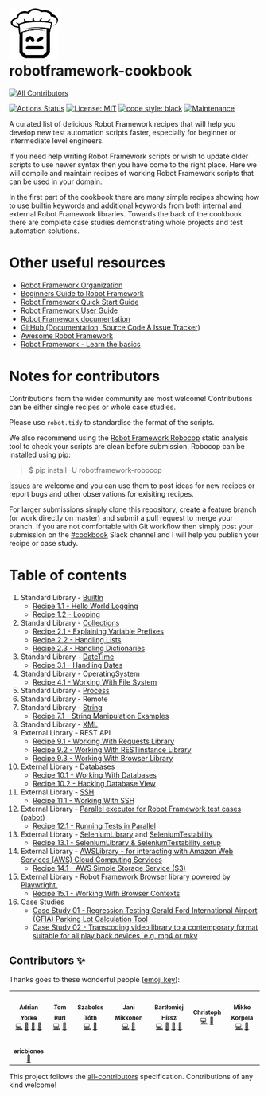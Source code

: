 # <img src="/img/logo_b+w_transparent.png" width="100"/><br>robotframework-cookbook

<!-- ALL-CONTRIBUTORS-BADGE:START - Do not remove or modify this section -->
[![All Contributors](https://img.shields.io/badge/all_contributors-8-orange.svg?style=flat-square)](#contributors-)
<!-- ALL-CONTRIBUTORS-BADGE:END -->
[![Actions Status](https://github.com/adrianyorke/robotframework-cookbook/workflows/Continuous%20integration/badge.svg)](https://github.com/adrianyorke/robotframework-cookbook/actions)
[![License: MIT](https://img.shields.io/badge/License-MIT-yellow.svg)](https://opensource.org/licenses/MIT)
[![code style: black](https://img.shields.io/badge/code%20style-black-000000.svg)](https://github.com/psf/black)
[![Maintenance](https://img.shields.io/badge/Maintained%3F-yes-green.svg)](https://github.com/adrianyorke)


A curated list of delicious Robot Framework recipes that will help you develop new test automation scripts faster, especially for beginner or intermediate level engineers.

If you need help writing Robot Framework scripts or wish to update older scripts to use newer syntax then you have come to the right place.  Here we will compile and maintain recipes of working Robot Framework scripts that can be used in your domain.

In the first part of the cookbook there are many simple recipes showing how to use builtin keywords and additional keywords from both internal and external Robot Framework libraries.  Towards the back of the cookbook there are complete case studies demonstrating whole projects and test automation solutions.

# Other useful resources
* [Robot Framework Organization](https://robotframework.org/)
* [Beginners Guide to Robot Framework](https://github.com/robotframework/BeginnersGuide)
* [Robot Framework Quick Start Guide](https://github.com/robotframework/QuickStartGuide/blob/master/QuickStart.rst)
* [Robot Framework User Guide](https://robotframework.org/robotframework/latest/RobotFrameworkUserGuide.html)
* [Robot Framework documentation](https://robotframework.org/robotframework/)
* [GitHub (Documentation, Source Code & Issue Tracker)](https://github.com/robotframework/robotframework)
* [Awesome Robot Framework](https://github.com/fkromer/awesome-robotframework)
* [Robot Framework - Learn the basics](https://dev.szabolcstoth.eu/robotframework-basics/)

# Notes for contributors
Contributions from the wider community are most welcome!  Contributions can be either single recipes or whole case studies.

Please use `robot.tidy` to standardise the format of the scripts.

We also recommend using the [Robot Framework Robocop](https://github.com/MarketSquare/robotframework-robocop) static analysis tool to check your scripts are clean before submission.
Robocop can be installed using pip:
> $ pip install -U robotframework-robocop

[Issues](https://github.com/adrianyorke/robotframework-cookbook/issues) are welcome and you can use them to post ideas for new recipes or report bugs and other observations for exisiting recipes.

For larger submissions simply clone this repository, create a feature branch (or work directly on master) and submit a pull request to merge your branch.  If you are not comfortable with Git workflow then simply post your submission on the [#cookbook](https://app.slack.com/client/T07PJQ9S7/CU5RQ87K3) Slack channel and I will help you publish your recipe or case study.

# Table of contents
1. Standard Library - [BuiltIn](https://robotframework.org/robotframework/latest/libraries/BuiltIn.html)<br>
   * [Recipe 1.1 - Hello World Logging](src/section_01/recipe011_hello_world_logging.robot)<br>
   * [Recipe 1.2 - Looping](src/section_01/recipe012_looping.robot)<br>
1. Standard Library - [Collections](https://robotframework.org/robotframework/latest/libraries/Collections.html)
   * [Recipe 2.1 - Explaining Variable Prefixes](src/section_02/recipe021_explaining_variable_prefixes.robot)<br>
   * [Recipe 2.2 - Handling Lists](src/section_02/recipe022_handling_lists.robot)<br>
   * [Recipe 2.3 - Handling Dictionaries](src/section_02/recipe023_handling_dictionaries.robot)<br>
1. Standard Library - [DateTime](https://robotframework.org/robotframework/latest/libraries/DateTime.html)
   * [Recipe 3.1 - Handling Dates](src/section_03/recipe031_handling_dates.robot)<br>
1. Standard Library - OperatingSystem
   * [Recipe 4.1 - Working With File System](src/section_04/recipe041_working_with_file_system.robot)<br>
1. Standard Library - [Process](https://robotframework.org/robotframework/latest/libraries/Process.html)
1. Standard Library - Remote
1. Standard Library - [String](https://robotframework.org/robotframework/latest/libraries/String.html)
   * [Recipe 7.1 - String Manipulation Examples](src/section_07/recipe071_string_manipulation_examples.robot)<br>
1. Standard Library - [XML](https://robotframework.org/robotframework/latest/libraries/XML.html)
1. External Library - REST API
   * [Recipe 9.1 - Working With Requests Library](src/section_09/recipe091_working_with_requests_library.robot)<br>
   * [Recipe 9.2 - Working With RESTinstance Library](src/section_09/recipe092_working_with_rest_library.robot)<br>
   * [Recipe 9.3 - Working With Browser Library](src/section_09/recipe093_working_with_browser_library.robot)
1. External Library - Databases
   * [Recipe 10.1 - Working With Databases](src/section_10/recipe101_working_with_databases.robot)<br>
   * [Recipe 10.2 - Hacking Database View](src/section_10/recipe102_hacking_database_view.robot)<br>
1. External Library - [SSH](https://github.com/robotframework/SSHLibrary)
   * [Recipe 11.1 - Working With SSH](src/section_11/recipe111_working_with_ssh_library.robot)<br>
1. External Library - [Parallel executor for Robot Framework test cases (pabot)](https://github.com/mkorpela/pabot)<br>
   * [Recipe 12.1 - Running Tests in Parallel](src/section_12/recipe121_running_tests_in_parallel.robot)<br>
1. External Library - [SeleniumLibrary](https://github.com/robotframework/seleniumlibrary) and [SeleniumTestability](https://github.com/rasjani/robotframework-seleniumtestability)
   * [Recipe 13.1 - SeleniumLibrary & SeleniumTestability setup](src/section_13/recipe131_selenium_setup.robot)<br>
1. External Library - [AWSLibrary - for interacting with Amazon Web Services (AWS) Cloud Computing Services](https://github.com/teaglebuilt/robotframework-aws)
   * [Recipe 14.1 - AWS Simple Storage Service (S3)](src/section_14/recipe141_aws_simple_storage_service.robot)<br>
1. External Library - [Robot Framework Browser library powered by Playwright.](https://github.com/MarketSquare/robotframework-browser)
   * [Recipe 15.1 - Working With Browser Contexts](src/section_15/recipe151_working_with_browser_contexts.robot)<br>
1. Case Studies
   * [Case Study 01 - Regression Testing Gerald Ford International Airport (GFIA) Parking Lot Calculation Tool](src/section_99/casestudy_01/README.md)<br>
   * [Case Study 02 - Transcoding video library to a contemporary format suitable for all play back devices, e.g. mp4 or mkv](src/section_99/casestudy_02/README.md)<br>

## Contributors ✨

Thanks goes to these wonderful people ([emoji key](https://allcontributors.org/docs/en/emoji-key)):

<!-- ALL-CONTRIBUTORS-LIST:START - Do not remove or modify this section -->
<!-- prettier-ignore-start -->
<!-- markdownlint-disable -->
<table>
  <tr>
    <td align="center"><a href="https://github.com/adrianyorke"><img src="https://avatars1.githubusercontent.com/u/30093433?v=4" width="100px;" alt=""/><br /><sub><b>Adrian Yorke</b></sub></a><br /><a href="https://github.com/adrianyorke/robotframework-cookbook/commits?author=adrianyorke" title="Code">💻</a> <a href="https://github.com/adrianyorke/robotframework-cookbook/commits?author=adrianyorke" title="Documentation">📖</a> <a href="#maintenance-adrianyorke" title="Maintenance">🚧</a> <a href="https://github.com/adrianyorke/robotframework-cookbook/pulls?q=is%3Apr+reviewed-by%3Aadrianyorke" title="Reviewed Pull Requests">👀</a></td>
    <td align="center"><a href="http://www.tompurl.com"><img src="https://avatars1.githubusercontent.com/u/588713?v=4" width="100px;" alt=""/><br /><sub><b>Tom Purl</b></sub></a><br /><a href="https://github.com/adrianyorke/robotframework-cookbook/commits?author=tompurl" title="Code">💻</a> <a href="https://github.com/adrianyorke/robotframework-cookbook/commits?author=tompurl" title="Documentation">📖</a></td>
    <td align="center"><a href="http://szabolcstoth.eu"><img src="https://avatars3.githubusercontent.com/u/1639751?v=4" width="100px;" alt=""/><br /><sub><b>Szabolcs Tóth</b></sub></a><br /><a href="https://github.com/adrianyorke/robotframework-cookbook/commits?author=szabolcstoth" title="Code">💻</a> <a href="https://github.com/adrianyorke/robotframework-cookbook/commits?author=szabolcstoth" title="Documentation">📖</a></td>
    <td align="center"><a href="https://rasjani.github.io"><img src="https://avatars3.githubusercontent.com/u/27887?v=4" width="100px;" alt=""/><br /><sub><b>Jani Mikkonen</b></sub></a><br /><a href="https://github.com/adrianyorke/robotframework-cookbook/commits?author=rasjani" title="Code">💻</a> <a href="https://github.com/adrianyorke/robotframework-cookbook/commits?author=rasjani" title="Documentation">📖</a></td>
    <td align="center"><a href="https://github.com/bhirsz"><img src="https://avatars3.githubusercontent.com/u/8532066?v=4" width="100px;" alt=""/><br /><sub><b>Bartłomiej Hirsz</b></sub></a><br /><a href="https://github.com/adrianyorke/robotframework-cookbook/commits?author=bhirsz" title="Code">💻</a> <a href="https://github.com/adrianyorke/robotframework-cookbook/commits?author=bhirsz" title="Documentation">📖</a> <a href="#maintenance-bhirsz" title="Maintenance">🚧</a> <a href="https://github.com/adrianyorke/robotframework-cookbook/pulls?q=is%3Apr+reviewed-by%3Abhirsz" title="Reviewed Pull Requests">👀</a></td>
    <td align="center"><a href="https://github.com/tuxmux28"><img src="https://avatars1.githubusercontent.com/u/2794048?v=4" width="100px;" alt=""/><br /><sub><b>Christoph</b></sub></a><br /><a href="https://github.com/adrianyorke/robotframework-cookbook/commits?author=tuxmux28" title="Code">💻</a> <a href="https://github.com/adrianyorke/robotframework-cookbook/commits?author=tuxmux28" title="Documentation">📖</a></td>
    <td align="center"><a href="https://github.com/mkorpela"><img src="https://avatars1.githubusercontent.com/u/136885?v=4" width="100px;" alt=""/><br /><sub><b>Mikko Korpela</b></sub></a><br /><a href="https://github.com/adrianyorke/robotframework-cookbook/commits?author=mkorpela" title="Code">💻</a> <a href="https://github.com/adrianyorke/robotframework-cookbook/commits?author=mkorpela" title="Documentation">📖</a></td>
  </tr>
  <tr>
    <td align="center"><a href="https://github.com/ericbjones"><img src="https://avatars2.githubusercontent.com/u/1847952?v=4" width="100px;" alt=""/><br /><sub><b>ericbjones</b></sub></a><br /><a href="#design-ericbjones" title="Design">🎨</a></td>
  </tr>
</table>

<!-- markdownlint-enable -->
<!-- prettier-ignore-end -->
<!-- ALL-CONTRIBUTORS-LIST:END -->

This project follows the [all-contributors](https://github.com/all-contributors/all-contributors) specification. Contributions of any kind welcome!
